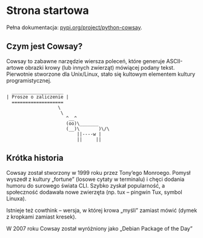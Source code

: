# Strona startowa

Pełna dokumentacja: [pypi.org/project/python-cowsay](https://pypi.org/project/python-cowsay/).

## Czym jest Cowsay?

Cowsay to zabawne narzędzie wiersza poleceń, które generuje ASCII-artowe obrazki krowy (lub innych zwierząt) mówiącej podany tekst. Pierwotnie stworzone dla Unix/Linux, stało się kultowym elementem kultury programistycznej.
```text
  ___________________
| Prosze o zaliczenie |
  ===================
                   \
                    \
                      ^__^
                      (oo)\_______
                      (__)\       )\/\
                          ||----w |
                          ||     ||
```


## Krótka historia

Cowsay został stworzony w 1999 roku przez Tony’ego Monroego. Pomysł wyszedł z kultury „fortune” (losowe cytaty w terminalu) i chęci dodania humoru do surowego świata CLI. Szybko zyskał popularność, a społeczność dodawała nowe zwierzęta (np. tux – pingwin Tux, symbol Linuxa). 

Istnieje też cowthink – wersja, w której krowa „myśli” zamiast mówić (dymek z kropkami zamiast kresek).

W 2007 roku Cowsay został wyróżniony jako „Debian Package of the Day”
